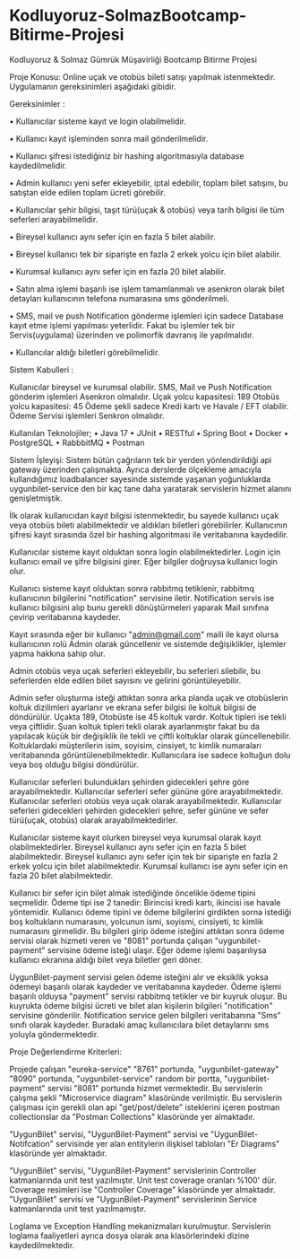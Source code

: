 # Kodluyoruz-SolmazBootcamp-Bitirme-Projesi
Kodluyoruz &amp; Solmaz Gümrük  Müşavirliği Bootcamp Bitirme Projesi

Proje Konusu: 
Online uçak ve otobüs bileti satışı yapılmak istenmektedir. Uygulamanın gereksinimleri 
aşağıdaki gibidir.

Gereksinimler :

• Kullanıcılar sisteme kayıt ve login olabilmelidir.

• Kullanıcı kayıt işleminden sonra mail gönderilmelidir.

• Kullanıcı şifresi istediğiniz bir hashing algoritmasıyla database kaydedilmelidir.

• Admin kullanıcı yeni sefer ekleyebilir, iptal edebilir, toplam bilet satışını, bu satıştan elde edilen toplam ücreti görebilir.

• Kullanıcılar şehir bilgisi, taşıt türü(uçak & otobüs) veya tarih bilgisi ile tüm seferleri 
arayabilmelidir.

• Bireysel kullanıcı aynı sefer için en fazla 5 bilet alabilir.

• Bireysel kullanıcı tek bir siparişte en fazla 2 erkek yolcu için bilet alabilir.

• Kurumsal kullanıcı aynı sefer için en fazla 20 bilet alabilir.

• Satın alma işlemi başarılı ise işlem tamamlanmalı ve asenkron olarak bilet detayları  kullanıcının telefona numarasına sms gönderilmeli.

• SMS, mail ve push Notification gönderme işlemleri için sadece Database kayıt etme  işlemi yapılması yeterlidir. Fakat bu işlemler tek bir Servis(uygulama) üzerinden
ve  polimorfik davranış ile yapılmalıdır. 

• Kullancılar aldığı biletleri görebilmelidir. 

Sistem Kabulleri :

Kullanıcılar bireysel ve kurumsal olabilir.
SMS, Mail ve Push Notification gönderim işlemleri Asenkron olmalıdır.
Uçak yolcu kapasitesi: 189
Otobüs yolcu kapasitesi: 45
Ödeme şekli sadece Kredi kartı ve Havale / EFT olabilir.
Ödeme Servisi işlemleri Senkron olmalıdır.

Kullanılan Teknolojiler; 
• Java 17
• JUnit
• RESTful
• Spring Boot
• Docker 
• PostgreSQL 
• RabbbitMQ 
• Postman

Sistem İşleyişi:
Sistem bütün çağrıların tek bir yerden yönlendirildiği api gateway üzerinden çalışmakta. Ayrıca derslerde ölçekleme amacıyla kullandığımız loadbalancer sayesinde sistemde yaşanan yoğunluklarda uygunbilet-service den bir kaç tane daha yaratarak servislerin hizmet alanını genişletmiştik.

İlk olarak kullanıcıdan kayıt bilgisi istenmektedir, bu sayede kullanıcı uçak veya otobüs bileti alabilmektedir ve aldıkları biletleri görebilirler. 
Kullanıcının şifresi kayıt sırasında özel bir hashing algoritması ile veritabanına kaydedilir.

Kullanıcılar sisteme kayıt olduktan sonra login olabilmektedirler. Login için kullanıcı email ve şifre bilgisini girer. Eğer bilgiler doğruysa kullanıcı login olur.

Kullanıcı sisteme kayıt olduktan sonra rabbitmq tetiklenir, rabbitmq kullanıcının bilgilerini "notification" servisine iletir. Notification servis ise kullanıcı bilgisini alıp bunu gerekli dönüştürmeleri yaparak Mail sınıfına çevirip veritabanına kaydeder.

Kayıt sırasında eğer bir kullanıcı "admin@gmail.com" maili ile kayıt olursa kullanıcının rolü Admin olarak güncellenir ve sistemde değişiklikler, işlemler yapma hakkına sahip olur.

Admin otobüs veya uçak seferleri ekleyebilir, bu seferleri silebilir, bu seferlerden elde edilen bilet sayısını ve gelirini görüntüleyebilir.

Admin sefer oluşturma isteği attıktan sonra arka planda uçak ve otobüslerin koltuk dizilimleri ayarlanır ve ekrana sefer bilgisi ile koltuk bilgisi de döndürülür.
Uçakta 189, Otobüste ise 45 koltuk vardır. Koltuk tipleri ise tekli veya çiftlidir. Şuan koltuk tipleri tekli olarak ayarlanmıştır fakat bu da yapılacak küçük bir değişiklik ile tekli ve çiftli koltuklar olarak güncellenebilir.
Koltuklardaki müşterilerin isim, soyisim, cinsiyet, tc kimlik numaraları veritabanında görüntülenebilmektedir. Kullanıcılara ise sadece koltuğun dolu veya boş olduğu bilgisi döndürülür.

Kullanıcılar seferleri bulundukları şehirden gidecekleri şehre göre arayabilmektedir.
Kullanıcılar seferleri sefer gününe göre arayabilmektedir.
Kullanıcılar seferleri otobüs veya uçak olarak arayabilmektedir.
Kullanıcılar seferleri gidecekleri şehirden gidecekleri şehre, sefer gününe ve sefer türü(uçak, otobüs) olarak arayabilmektedirler.

Kullanıcılar sisteme kayıt olurken bireysel veya kurumsal olarak kayıt olabilmektedirler.
Bireysel kullanıcı aynı sefer için en fazla 5 bilet alabilmektedir.
Bireysel kullanıcı aynı sefer için tek bir siparişte en fazla 2 erkek yolcu için bilet alabilmektedir.
Kurumsal kullanıcı ise aynı sefer için en fazla 20 bilet alabilmektedir.

Kullanıcı bir sefer için bilet almak istediğinde öncelikle ödeme tipini seçmelidir. Ödeme tipi ise 2 tanedir: Birincisi kredi kartı, ikincisi ise havale yöntemidir.
Kullanıcı ödeme tipini ve ödeme bilgilerini girdikten sorna istediği boş koltukların numarasını, yolcunun ismi, soyismi, cinsiyeti, tc kimlik numarasını girmelidir.
Bu bilgileri girip ödeme isteğini attıktan sonra ödeme servisi olarak hizmeti veren ve "8081" portunda çalışan "uygunbilet-payment" servisine ödeme isteği ulaşır.
Eğer ödeme işlemi başarılıysa kullanıcı ekranına aldığı bilet veya biletler geri döner. 

UygunBilet-payment servisi gelen ödeme isteğini alır ve eksiklik yoksa ödemeyi başarılı olarak kaydeder ve veritabanına kaydeder. 
Ödeme işlemi başarılı olduysa "payment" servisi rabbitmq tetikler ve bir kuyruk oluşur. Bu kuyrukta ödeme bilgisi ücreti ve bilet alan kişilerin bilgileri "notification" servisine gönderilir.
Notification service gelen bilgileri veritabanına "Sms" sınıfı olarak kaydeder. Buradaki amaç kullanıcılara bilet detaylarını sms yoluyla göndermektedir. 

Proje Değerlendirme Kriterleri:

Projede çalışan "eureka-service" "8761" portunda, "uygunbilet-gateway" "8090" portunda, "uygunbilet-service" random bir portta, "uygunbilet-payment" servisi "8081" portunda hizmet vermektedir.
Bu servislerin çalışma şekli "Microservice diagram" klasöründe verilmiştir. 
Bu servislerin çalışması için gerekli olan api "get/post/delete" isteklerini içeren postman collectionslar da "Postman Collections" klasöründe yer almaktadır.

"UygunBilet" servisi, "UygunBilet-Payment" servisi ve "UygunBilet-Notifcation" servisinde yer alan entitylerin ilişkisel tabloları "Er Diagrams" klasöründe yer almaktadır.

"UygunBilet" servisi, "UygunBilet-Payment" servislerinin Controller katmanlarında unit test yazılmıştır. Unit test coverage oranları %100' dür. Coverage resimleri ise "Controller Coverage" klasöründe yer almaktadır.
"UygunBilet" servisi ve "UygunBilet-Payment" servislerinin Service katmanlarında unit test yazılmamıştır.

Loglama ve Exception Handling mekanizmaları kurulmuştur. Servislerin loglama faaliyetleri ayrıca dosya olarak ana klasörlerindeki dizine kaydedilmektedir. 


